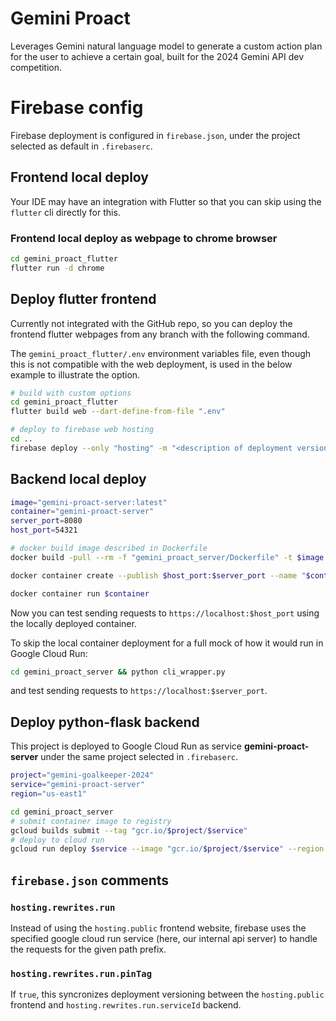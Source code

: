 # Gemini Proact

Leverages Gemini natural language model to generate a custom action plan for the user to achieve a certain goal, built for the 2024 Gemini API dev competition.

# Firebase config

Firebase deployment is configured in `firebase.json`, under the project selected as default in `.firebaserc`.

## Frontend local deploy

Your IDE may have an integration with Flutter so that you can skip using the `flutter` cli directly for this.

### Frontend local deploy as webpage to chrome browser

```sh
cd gemini_proact_flutter
flutter run -d chrome
```

## Deploy flutter frontend

Currently not integrated with the GitHub repo, so you can deploy the frontend flutter webpages from any branch with the following command.

The `gemini_proact_flutter/.env` environment variables file, even though this is not compatible with the web deployment, is used in the below example to illustrate the option.

```sh
# build with custom options
cd gemini_proact_flutter
flutter build web --dart-define-from-file ".env"

# deploy to firebase web hosting
cd ..
firebase deploy --only "hosting" -m "<description of deployment version>"
```

## Backend local deploy

```sh
image="gemini-proact-server:latest"
container="gemini-proact-server"
server_port=8080
host_port=54321

# docker build image described in Dockerfile
docker build -pull --rm -f "gemini_proact_server/Dockerfile" -t $image "gemini_proact_server"

docker container create --publish $host_port:$server_port --name "$container" --env PORT=$server_port "$image"

docker container run $container
```

Now you can test sending requests to `https://localhost:$host_port` using the locally deployed container. 

To skip the local container deployment for a full mock of how it would run in Google Cloud Run:

```sh
cd gemini_proact_server && python cli_wrapper.py
```

and test sending requests to `https://localhost:$server_port`.

## Deploy python-flask backend

This project is deployed to Google Cloud Run as service **gemini-proact-server** under the same project selected in `.firebaserc`.

```sh
project="gemini-goalkeeper-2024"
service="gemini-proact-server"
region="us-east1"

cd gemini_proact_server
# submit container image to registry
gcloud builds submit --tag "gcr.io/$project/$service"
# deploy to cloud run
gcloud run deploy $service --image "gcr.io/$project/$service" --region $region
```

## `firebase.json` comments

### `hosting.rewrites.run`

Instead of using the `hosting.public` frontend website, firebase uses the specified google cloud run service (here, our internal api server) to handle the requests for the given path prefix.

### `hosting.rewrites.run.pinTag`

If `true`, this syncronizes deployment versioning between the `hosting.public` frontend and `hosting.rewrites.run.serviceId` backend.
